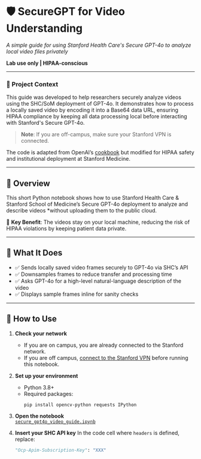 # 🛡️ SecureGPT for Video Understanding  
_A simple guide for using Stanford Health Care's Secure GPT-4o to analyze local video files privately_

**Lab use only | HIPAA-conscious**

---

### 🧠 Project Context

This guide was developed to help researchers securely analyze videos using the SHC/SoM deployment of GPT-4o. It demonstrates how to process a locally saved video by encoding it into a Base64 data URL, ensuring HIPAA compliance by keeping all data processing local before interacting with Stanford's Secure GPT-4o. 

> **Note**: If you are off-campus, make sure your Stanford VPN is connected.

The code is adapted from OpenAI’s [cookbook](https://github.com/openai/openai-cookbook) but modified for HIPAA safety and institutional deployment at Stanford Medicine.

---

## 📘 Overview

This short Python notebook shows how to use Stanford Health Care & Stanford School of Medicine’s Secure GPT-4o deployment to analyze and describe videos *without uploading them to the public cloud.  

🎯 **Key Benefit**: The videos stay on your local machine, reducing the risk of HIPAA violations by keeping patient data private.

---

## 🔧 What It Does

- ✅ Sends locally saved video frames securely to GPT-4o via SHC’s API
- ✅ Downsamples frames to reduce transfer and processing time
- ✅ Asks GPT-4o for a high-level natural-language description of the video
- ✅ Displays sample frames inline for sanity checks

---

## 🚀 How to Use

1. **Check your network**
   - If you are on campus, you are already connected to the Stanford network.
   - If you are off campus, [connect to the Stanford VPN](https://uit.stanford.edu/service/vpn) before running this notebook.

2. **Set up your environment**
   - Python 3.8+
   - Required packages:
     ```
     pip install opencv-python requests IPython
     ```
   
3. **Open the notebook**  
   [`secure_gpt4o_video_guide.ipynb`](./secure_gpt4o_video_guide.ipynb)

4. **Insert your SHC API key**
   In the code cell where `headers` is defined, replace:
   ```python
   "Ocp-Apim-Subscription-Key": "XXX"

